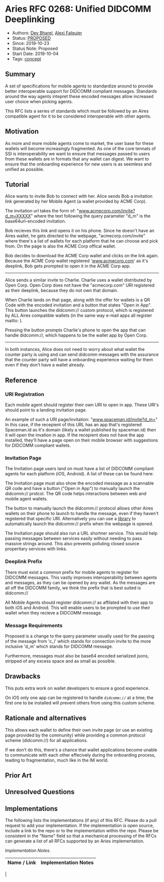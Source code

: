 # Aries RFC 0268: Unified DIDCOMM Deeplinking
- Authors: [Dev Bharel](mailto:dev@spaceman.id), [Alexi Falquier](mailto:alexis@spaceman.id)
- Status: [PROPOSED](/README.md#proposed)
- Since: 2019-10-23 
- Status Note: Proposed  
- Start Date: 2018-10-04
- Tags: [concept](/tags.md#concept)

## Summary

A set of specifications for mobile agents to standardize around to provide better interoperable support for DIDCOMM compliant messages. Standards around the way agents intepret these encoded messages allow increased user choice when picking agents. 

This RFC lists a series of standards which must be followed by an Aires compatible agent for it to be considered interoperable with other agents. 

## Motivation

As more and more mobile agents come to market, the user base for these wallets will become increasingly fragmented. As one of the core tennats of SSI is interoperability we want to ensure that messages passed to users from these wallets are in formats that any wallet can digest. We want to ensure that the onboarding experience for new users is as seemless and unified as possible. 

## Tutorial

Alice wants to invite Bob to connect with her. Alice sends Bob a invitation link generated by her Mobile Agent (a wallet provided by ACME Corp). 

The invitation url takes the form of: "www.acmecorp.com/invite?d_m=XXXXX" where the text following the query parameter "d_m" is the base64url-encoded invitation. 

Bob recieves this link and opens it on his phone. Since he doesn't have an Aires wallet, he gets directed to the webpage, "acmecorp.com/invite" where there's a list of wallets for each platform that he can choose and pick from. On the page is also the ACME Corp offical wallet. 

Bob decides to download the ACME Corp wallet and clicks on the link again. Because the ACME Corp wallet registered 'www.acmecorp.com' as it's deeplink, Bob gets prompted to open it in the ACME Corp app. 

-----

Alice sends a similar invite to Charlie. Charlie uses a wallet distributed by Open Corp. Open Corp does not have the "acmecorp.com" URI registered as their deeplink, because they do not own that domain. 

When Charlie lands on that page, along with the offer for wallets is a QR Code with the encoded invitation and a button that states "Open in App". This button launches the didcomm:// custom protocol, which is registered by ALL Aires compatible wallets (in the same way e-mail apps all register mailto: ).

Pressing the button prompts Charlie's phone to open the app that can handle didcomm://, which happens to be the wallet app by Open Corp. 

------

In both instances, Alice does not need to worry about what wallet the counter party is using and can send didcomm messages with the assurance that the counter party will have a onboarding experience waiting for them even if they don't have a wallet already. 

## Reference
### URI Registration
Each mobile agent should register their own URI to open in app. These URI's should point to a landing invitation page.

An example of such a URI page/invitation: "www.spaceman.id/invite?d_m=" In this case, if the recepient of this URL has an app that's registered Spaceman.id as it's domain (likely a wallet published by spaceman.id) then it will open the invation in app. If the recepient does not have the app installed, they'll have a page open on their mobile browser with suggestions for DIDCOMM compliant wallets. 

### Invitation Page
The Invitation page users land on must have a list of DIDCOMM compliant agents for each platform (iOS, Android). A list of these can be found here:

The Invitation page must also show the encoded message as a scannable QR code and have a button ("Open in App") to manually launch the didcomm:// protcol. 
The QR code helps interactions between web and mobile agent wallets. 

The button to manually launch the didcomm:// protocol allows other Aires wallets on their phone to launch to handle the message, even if they haven't registered that specific URI. Alternatively you can use a [library](https://github.com/ismailhabib/custom-protocol-detection) to automatically launch the didcomm:// prefix when the webpage is opened.

The Invitation page should also run a URL shortner service. This would help passing messages between services easily without needing to pass massive strings around. This also prevents polluting closed source properitary services with links. 

### Deeplink Prefix
There must exist a common prefix for mobile agents to register for DIDCOMM messages. This vastly improves interoperability between agents and messages, as they can be opened by any wallet. As the messages are all off the DIDCOMM family, we think the prefix that is best suited is didcomm:// 

All Mobile Agents should register didcomm:// as affilated with their app to both iOS and Android. This will enable users to be prompted to use their wallet when they 
recieve a DIDCOMM message.

### Message Requirements
Proposed is a change to the query parameter usually used for the passing of the message from 'c_i' which stands for connection invite to the more inclusive 'd_m' which stands for DIDCOMM message. 

Furthermore, messages must also be base64 encoded serialized jsons, stripped of any excess space and as small as possible. 

## Drawbacks

This puts extra work on wallet developers to ensure a good experience. 

On iOS only one app can be registered to handle `didcomm://` at a time; the first one to be installed will prevent others from using this custom scheme.

## Rationale and alternatives

This allows each wallet to define their own invite page (or use an existing page provided by the community) while providing a common protocol scheme (didcomm://) for all applications. 

If we don't do this, there's a chance that wallet applications become unable to communicate with each other effecively during the onboarding process, leading to fragmentation, much like in the IM world. 

## Prior Art

## Unresolved Questions

## Implementations
The following lists the implementations (if any) of this RFC. Please do a pull request to add your implementation. If the implementation is open source, include a link to the repo or to the implementation within the repo. Please be consistent in the "Name" field so that a mechanical processing of the RFCs can generate a list of all RFCs supported by an Aries implementation.

*Implementation Notes*.

Name / Link | Implementation Notes
--- | ---
 | 

